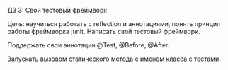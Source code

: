 ДЗ 3: Свой тестовый фреймворк

Цель: научиться работать с reflection и аннотациями,
понять принцип работы фреймворка junit.
Написать свой тестовый фреймворк.

Поддержать свои аннотации @Test, @Before, @After.

Запускать вызовом статического метода с именем класса с тестами.